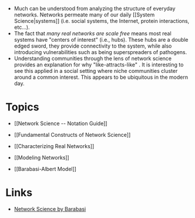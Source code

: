 * Much can be understood from analyzing the structure of everyday networks. Networks permeate many of our daily [[System Science|systems]] (i.e. social systems, the Internet, protein interactions, etc...).
* The fact that *many real networks are scale free* means most real systems have "centers of interest" (i.e., hubs).  These hubs are a double edged sword, they provide connectivity to the system, while also introducing vulnerabilities such as being superspreaders of pathogens. 
* Understanding communities through the lens of network science provides an explanation for why "like-attracts-like" . It is interesting to see this applied in a social setting where niche communities cluster around a common interest. This appears to be ubiquitous in the modern day.

# Topics 
* [[Network Science -- Notation Guide]]

* [[Fundamental Constructs of Network Science]]
* [[Characterizing Real Networks]]
* [[Modeling Networks]]
* [[Barabasi-Albert Model]]

# Links
* [Network Science by Barabasi](http://networksciencebook.com/chapter/0)



